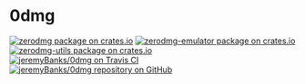 # 0dmg

[![zerodmg package on crates.io](https://img.shields.io/crates/v/zerodmg.svg?style=flat-square&label=zerodmg+bin)](https://crates.io/crates/zerodmg)
[![zerodmg-emulator package on crates.io](https://img.shields.io/crates/v/zerodmg-emulator.svg?style=flat-square&label=zerodmg-emulator+lib)](https://crates.io/crates/zerodmg-emulator)
[![zerodmg-utils package on crates.io](https://img.shields.io/crates/v/zerodmg-utils.svg?style=flat-square&label=zerodmg-utils+lib)](https://crates.io/crates/zerodmg-utils)  
[![jeremyBanks/0dmg on Travis CI](https://img.shields.io/travis/jeremyBanks/0dmg/master.svg?style=flat-square&label=master+build)](https://travis-ci.org/jeremyBanks/0dmg)
[![jeremyBanks/0dmg repository on GitHub](https://img.shields.io/github/commits-since/jeremyBanks/0dmg/latest.svg?style=flat-square)](https://github.com/jeremyBanks/0dmg)
